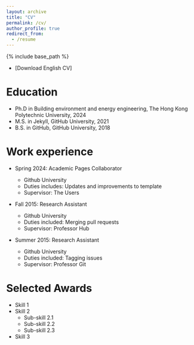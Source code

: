 ```yaml
---
layout: archive
title: "CV"
permalink: /cv/
author_profile: true
redirect_from:
  - /resume
---
```


{% include base_path %}

* [Download English CV]


Education
======
* Ph.D in Building environment and energy engineering, The Hong Kong Polytechnic University, 2024
* M.S. in Jekyll, GitHub University, 2021
* B.S. in GitHub, GitHub University, 2018

Work experience
======
* Spring 2024: Academic Pages Collaborator
  * Github University
  * Duties includes: Updates and improvements to template
  * Supervisor: The Users

* Fall 2015: Research Assistant
  * Github University
  * Duties included: Merging pull requests
  * Supervisor: Professor Hub

* Summer 2015: Research Assistant
  * Github University
  * Duties included: Tagging issues
  * Supervisor: Professor Git
  
Selected Awards
======
* Skill 1
* Skill 2
  * Sub-skill 2.1
  * Sub-skill 2.2
  * Sub-skill 2.3
* Skill 3

